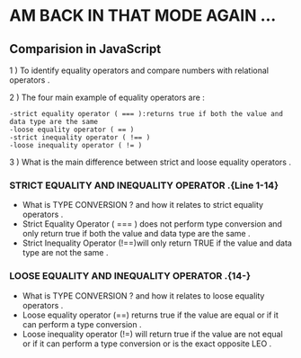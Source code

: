 # AM BACK IN THAT MODE AGAIN ...

## Comparision in JavaScript

1 ) To identify equality operators and compare numbers with relational operators .

2 ) The four main example of equality operators are :

    -strict equality operator ( === ):returns true if both the value and data type are the same 
    -loose equality operator ( == )
    -strict inequality operator ( !== )
    -loose inequality operator ( != )

3 ) What is the main difference between strict and loose equality operators .

### STRICT EQUALITY AND INEQUALITY OPERATOR .{Line 1-14}

- What is TYPE CONVERSION ? and how it relates to strict equality operators .
- Strict Equality Operator ( === ) does not perform type conversion and only return true if both the value and data type are the same .
- Strict Inequality Operator (!==)will only return TRUE if the value and data type are not the same .
  
### LOOSE EQUALITY AND INEQUALITY OPERATOR .{14-}

- What is TYPE CONVERSION ? and how it relates to loose equality operators .
- Loose equality operator (==) returns true if the value are equal or if it can perform a type conversion .
- Loose inequality operator (!=) will return true if the value are not equal or if it can perform a type conversion or is the exact opposite LEO .        
